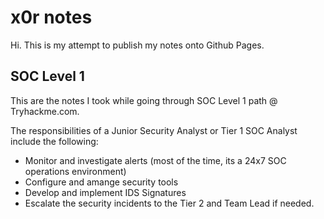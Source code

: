 # x0r notes

Hi. This is my attempt to publish my notes onto Github Pages.

## SOC Level 1

This are the notes I took while going through SOC Level 1 path @ Tryhackme.com.


The responsibilities of a Junior Security Analyst or Tier 1 SOC Analyst include the following:
 - Monitor and investigate alerts (most of the time, its a 24x7 SOC operations environment)
 - Configure and amange security tools
 - Develop and implement IDS Signatures
 - Escalate the security incidents to the Tier 2 and Team Lead if needed.

